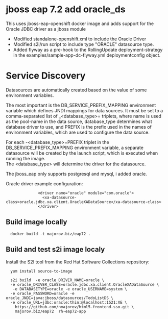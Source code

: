 # jboss eap 7.2 add oracle_ds

This uses jboss-eap-openshift docker image and adds support for the Oracle JDBC driver as a jboss module


- Modified standalone-openshift.xml to include the Oracle Driver
- Modified s2i/run script to include type "ORACLE" datasource type.
- Added flyway as a pre-hook to the RollingUpdate deployment-strategy in the examples/sample-app-dc-flyway.yml deploymentconfig object.


# Service Discovery

Datasources are automatically created based on the value of some environment variables.

The most important is the DB_SERVICE_PREFIX_MAPPING environment variable which defines JNDI mappings for data sources. It must be set to a comma-separated list of <name>_<database_type>=<PREFIX> triplets, where name is used as the pool-name in the data source, database_type determines what database driver to use, and PREFIX is the prefix used in the names of environment variables, which are used to configure the data source.

For each <name>-<database_type>=PREFIX triplet in the DB_SERVICE_PREFIX_MAPPING environment variable, a separate datasource will be created by the launch script, which is executed when running the image.  
The <database_type> will determine the driver for the datasource.

The jboss_eap only supports postgresql and mysql, i added oracle.

Oracle driver example  configuration:

                  <driver name="oracle" module="com.oracle">
                    <xa-datasource-class>oracle.jdbc.xa.client.OracleXADataSource</xa-datasource-class>
                  </driver>  


## Build image locally


      docker build -t majorov.biz/eap72 .


## Build and test s2i  image localy

Install the S2I tool from the Red Hat Software Collections repository:

      yum install source-to-image

      s2i build  -e oracle_DRIVER_NAME=oracle \
      -e oracle_DRIVER_CLASS=oracle.jdbc.xa.client.OracleXADataSource \
       -e DATABASETYPE=oracle -e oracle_USERNAME=system \
      -e oracle_PASSWORD=oracle -e oracle_JNDI=java:jboss/datasources/TodoListDS \
      -e oracle_URL=jdbc:oracle:thin:@localhost:1521:XE \
        https://github.com/nmajorov/html5-frontend-sso.git \
        majorov.biz/eap72  rh-eap72-app  
